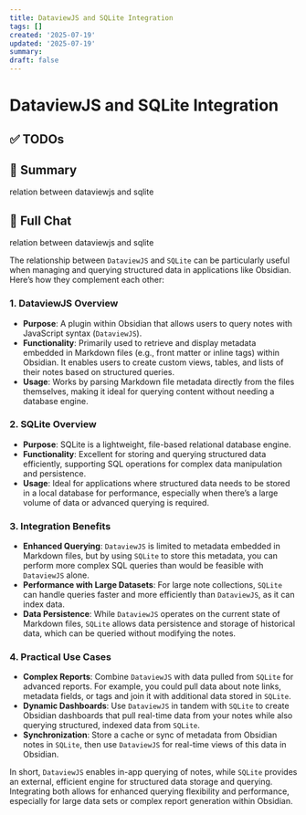 ```yaml
---
title: DataviewJS and SQLite Integration
tags: []
created: '2025-07-19'
updated: '2025-07-19'
summary:
draft: false
---
```


# DataviewJS and SQLite Integration

## ✅ TODOs


## 📌 Summary
relation between dataviewjs and sqlite

## 🧠 Full Chat


relation between dataviewjs and sqlite



The relationship between `DataviewJS` and `SQLite` can be particularly useful when managing and querying structured data in applications like Obsidian. Here’s how they complement each other:

### 1. **DataviewJS Overview**
   - **Purpose**: A plugin within Obsidian that allows users to query notes with JavaScript syntax (`DataviewJS`).
   - **Functionality**: Primarily used to retrieve and display metadata embedded in Markdown files (e.g., front matter or inline tags) within Obsidian. It enables users to create custom views, tables, and lists of their notes based on structured queries.
   - **Usage**: Works by parsing Markdown file metadata directly from the files themselves, making it ideal for querying content without needing a database engine.

### 2. **SQLite Overview**
   - **Purpose**: SQLite is a lightweight, file-based relational database engine.
   - **Functionality**: Excellent for storing and querying structured data efficiently, supporting SQL operations for complex data manipulation and persistence.
   - **Usage**: Ideal for applications where structured data needs to be stored in a local database for performance, especially when there’s a large volume of data or advanced querying is required.

### 3. **Integration Benefits**
   - **Enhanced Querying**: `DataviewJS` is limited to metadata embedded in Markdown files, but by using `SQLite` to store this metadata, you can perform more complex SQL queries than would be feasible with `DataviewJS` alone.
   - **Performance with Large Datasets**: For large note collections, `SQLite` can handle queries faster and more efficiently than `DataviewJS`, as it can index data.
   - **Data Persistence**: While `DataviewJS` operates on the current state of Markdown files, `SQLite` allows data persistence and storage of historical data, which can be queried without modifying the notes.

### 4. **Practical Use Cases**
   - **Complex Reports**: Combine `DataviewJS` with data pulled from `SQLite` for advanced reports. For example, you could pull data about note links, metadata fields, or tags and join it with additional data stored in `SQLite`.
   - **Dynamic Dashboards**: Use `DataviewJS` in tandem with `SQLite` to create Obsidian dashboards that pull real-time data from your notes while also querying structured, indexed data from `SQLite`.
   - **Synchronization**: Store a cache or sync of metadata from Obsidian notes in `SQLite`, then use `DataviewJS` for real-time views of this data in Obsidian.

In short, `DataviewJS` enables in-app querying of notes, while `SQLite` provides an external, efficient engine for structured data storage and querying. Integrating both allows for enhanced querying flexibility and performance, especially for large data sets or complex report generation within Obsidian.